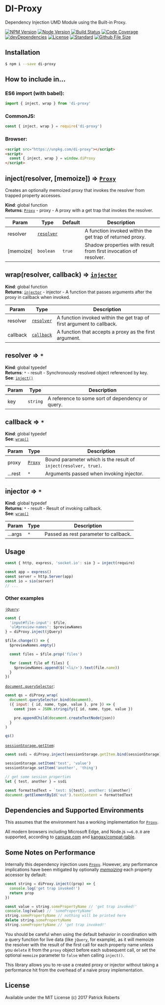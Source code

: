 # DI-Proxy

Dependency Injection UMD Module using the Built-in Proxy.

[![NPM Version][npm-image]][npm-url] [![Node Version][node-image]][npm-url] [![Build Status][travis-image]][travis-url] [![Code Coverage][codecov-image]][codecov-url] [![devDependencies][devdep-image]][devdep-url] [![License][license-image]][license-url] [![Standard][style-image]][style-url] [![Github File Size][filesize-image]][filesize-url]

## Installation

```bash
$ npm i --save di-proxy
```

## How to include in...

### ES6 import (with babel):

```js
import { inject, wrap } from 'di-proxy'
```

### CommonJS:

```js
const { inject, wrap } = require('di-proxy')
```

### Browser:

```html
<script src="https://unpkg.com/di-proxy"></script>
<script>
  const { inject, wrap } = window.diProxy
</script>
```

<a name="inject"></a>

## inject(resolver, [memoize]) ⇒ [<code>Proxy</code>](https://developer.mozilla.org/en-US/docs/Web/JavaScript/Reference/Global_Objects/Proxy)
Creates an optionally memoized proxy that invokes the resolver from trapped property accesses.

**Kind**: global function  
**Returns**: [<code>Proxy</code>](https://developer.mozilla.org/en-US/docs/Web/JavaScript/Reference/Global_Objects/Proxy) - proxy - A proxy with a get trap that invokes the resolver.  

| Param | Type | Default | Description |
| --- | --- | --- | --- |
| resolver | [<code>resolver</code>](#resolver) |  | A function invoked within the get trap of returned proxy. |
| [memoize] | <code>boolean</code> | <code>true</code> | Shadow properties with result from first invocation of resolver. |

<a name="wrap"></a>

## wrap(resolver, callback) ⇒ [<code>injector</code>](#injector)
**Kind**: global function  
**Returns**: [<code>injector</code>](#injector) - injector - A function that passes arguments after the proxy in callback when invoked.  

| Param | Type | Description |
| --- | --- | --- |
| resolver | [<code>resolver</code>](#resolver) | A function invoked within the get trap of first argument to callback. |
| callback | [<code>callback</code>](#callback) | A function that accepts a proxy as the first argument. |

<a name="resolver"></a>

## resolver ⇒ <code>\*</code>
**Kind**: global typedef  
**Returns**: <code>\*</code> - result - Synchronously resolved object referenced by key.  
**See**: [`inject()`](#inject)  

| Param | Type | Description |
| --- | --- | --- |
| key | <code>string</code> | A reference to some sort of dependency or query. |

<a name="callback"></a>

## callback ⇒ <code>\*</code>
**Kind**: global typedef  
**See**: [`wrap()`](#wrap)  

| Param | Type | Description |
| --- | --- | --- |
| proxy | [<code>Proxy</code>](https://developer.mozilla.org/en-US/docs/Web/JavaScript/Reference/Global_Objects/Proxy) | Bound parameter which is the result of `inject(resolver, true)`. |
| ...rest | <code>\*</code> | Arguments passed when invoking injector. |

<a name="injector"></a>

## injector ⇒ <code>\*</code>
**Kind**: global typedef  
**Returns**: <code>\*</code> - result - Result of invoking callback.  
**See**: [`wrap()`](#wrap)  

| Param | Type | Description |
| --- | --- | --- |
| ...args | <code>\*</code> | Passed as rest parameter to callback. |


## Usage

```js
const { http, express, 'socket.io': sio } = inject(require)

const app = express()
const server = http.Server(app)
const io = sio(server)
// ...
```

### Other examples

[`jQuery`][jquery-demo]:

```js
const {
  'input#file-input': $file,
  'ul#preview-names': $previewNames
} = diProxy.inject(jQuery)

$file.change(() => {
  $previewNames.empty()

  const files = $file.prop('files')

  for (const file of files) {
    $previewNames.append($('<li/>').text(file.name))
  }
})
```

[`document.querySelector`][query-selector-demo]:

```js
const qs = diProxy.wrap(
  document.querySelector.bind(document),
  ({ input: { id, name, type, value }, pre }) => {
    const json = JSON.stringify({ id, name, type, value })

    pre.appendChild(document.createTextNode(json))
  }
)

qs()
```

[`sessionStorage.getItem`][session-storage-demo]:

```js
const ssdi = diProxy.inject(sessionStorage.getItem.bind(sessionStorage))

sessionStorage.setItem('test', 'value')
sessionStorage.setItem('another', 'thing')

// get some session properties
let { test, another } = ssdi

const formattedText = `test: ${test}, another: ${another}`
document.getElementById('out').textContent = formattedText
```

## Dependencies and Supported Environments

This assumes that the environment has a working implementation for [`Proxy`][proxy].

All modern browsers including Microsoft Edge, and Node.js `>=6.0.0` are supported, according to [caniuse.com][caniuse] and [kangax/compat-table][compat-table].

## Some Notes on Performance

Internally this dependency injection uses [`Proxy`][proxy]. However, any performance implications have been mitigated by optionally [_memoizing_][memoization] each property accessor by default:

```js
const string = diProxy.inject((prop) => {
  console.log('get trap invoked!')
  return prop
})

const value = string.somePropertyName // 'get trap invoked!'
console.log(value) // 'somePropertyName'
string.somePropertyName // nothing will be printed here
delete string.somePropertyName
string.somePropertyName // 'get trap invoked!'
```

You should be careful when using the default behavior in coordination with a query function for live data (like `jQuery`, for example), as it will memoize the resolver with the result of the first call for each property name unless you `delete` it from the `proxy` object before each subsequent call, or set the optional `memoize` parameter to `false` when calling `inject()`.

This library allows you to re-use a created proxy or injector without taking a performance hit from the overhead of a naive proxy implementation.

## License

Available under the MIT License
(c) 2017 Patrick Roberts

[npm-url]: https://www.npmjs.com/package/di-proxy
[npm-image]: https://img.shields.io/npm/v/di-proxy.svg

[node-image]: https://img.shields.io/node/v/di-proxy.svg

[travis-url]: https://travis-ci.org/patrickroberts/di-proxy
[travis-image]: https://travis-ci.org/patrickroberts/di-proxy.svg?branch=master

[codecov-url]: https://codecov.io/gh/patrickroberts/di-proxy
[codecov-image]: https://codecov.io/gh/patrickroberts/di-proxy/branch/master/graph/badge.svg

[devdep-url]: https://github.com/patrickroberts/di-proxy/blob/master/package.json#L32-L49
[devdep-image]: https://img.shields.io/david/dev/patrickroberts/di-proxy.svg

[license-url]: https://github.com/patrickroberts/di-proxy/blob/master/LICENSE
[license-image]: https://img.shields.io/badge/license-MIT-blue.svg

[style-url]: https://standardjs.com/
[style-image]: https://img.shields.io/badge/style-standard-brightgreen.svg

[filesize-url]: https://github.com/patrickroberts/di-proxy/blob/master/umd/di-proxy.min.js
[filesize-image]: https://img.shields.io/github/size/patrickroberts/di-proxy/umd/di-proxy.min.js.svg

[jquery-demo]: https://jsfiddle.net/patrob10114/zhdj6jgb/
[query-selector-demo]: https://jsfiddle.net/patrob10114/jbu5tm1j/
[session-storage-demo]: https://jsfiddle.net/patrob10114/3yb8a5u4/

[proxy]: https://developer.mozilla.org/en-US/docs/Web/JavaScript/Reference/Global_Objects/Proxy
[memoization]: https://en.wikipedia.org/wiki/Memoization
[caniuse]: https://caniuse.com/#search=Proxy
[compat-table]: https://kangax.github.io/compat-table/es6/#test-Proxy
